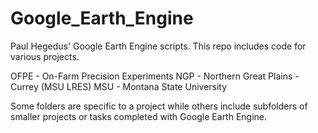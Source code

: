# Google_Earth_Engine
Paul Hegedus' Google Earth Engine scripts. This repo includes code for various projects.

OFPE - On-Farm Precision Experiments
NGP - Northern Great Plains - Currey (MSU LRES)
MSU - Montana State University

Some folders are specific to a project while others include subfolders of smaller projects or tasks completed with Google Earth Engine.
